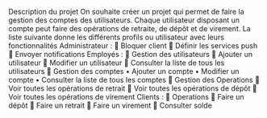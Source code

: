 Description du projet
On souhaite créer un projet qui permet de faire la gestion des comptes des utilisateurs.
Chaque utilisateur disposant un compte peut faire des opérations de retraite, de dépôt et de virement.
La liste suivante donne les différents profils ou utilisateur avec leurs fonctionnalités
Administrateur :
	Bloquer client
	Définir les services push
	Envoyer notifications
Employés :
	Gestion des utilisateurs
	Ajouter un utilisateur
	Modifier un utilisateur
	Consulter la liste de tous les utilisateurs
	Gestion des comptes
•	Ajouter un compte
•	Modifier un compte
•	Consulter la liste de tous les comptes
	Gestion des Operations
	Voir toutes les opérations de retrait
	Voir toutes les opérations de dépôt
	Voir toutes les opérations de virement
Clients :
	Operations
	Faire un dépôt
	Faire un retrait
	Faire un virement
	Consulter solde
